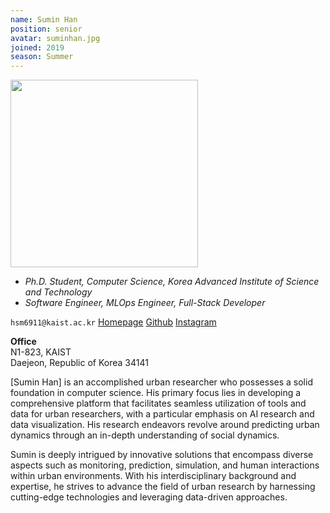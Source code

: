 ```yaml
---
name: Sumin Han
position: senior
avatar: suminhan.jpg
joined: 2019
season: Summer
---
```


<img width="300" src="{{site.baseurl}}/images/people/{{page.avatar}}" data-action="zoom">

- _Ph.D. Student, Computer Science, Korea Advanced Institute of Science and Technology_<br>
- _Software Engineer, MLOps Engineer, Full-Stack Developer_

<i class="fa fa-envelope-o"></i> `hsm6911@kaist.ac.kr`
<i class="fa fa-home" aria-hidden="true"></i>[Homepage](http://suminhan.github.io)
<i class="fa fa-github" aria-hidden="true"></i>[Github](https://github.com/suminhan)
<i class="fa fa-instagram" aria-hidden="true"></i>[Instagram](https://www.instagram.com/smhan.lab/)

**Office**<br>
N1-823, KAIST <br>
Daejeon, Republic of Korea 34141

[Sumin Han] is an accomplished urban researcher who possesses a solid foundation in computer science. His primary focus lies in developing a comprehensive platform that facilitates seamless utilization of tools and data for urban researchers, with a particular emphasis on AI research and data visualization. His research endeavors revolve around predicting urban dynamics through an in-depth understanding of social dynamics.

Sumin is deeply intrigued by innovative solutions that encompass diverse aspects such as monitoring, prediction, simulation, and human interactions within urban environments. With his interdisciplinary background and expertise, he strives to advance the field of urban research by harnessing cutting-edge technologies and leveraging data-driven approaches.
